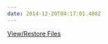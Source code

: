 ```yaml
---
date: 2014-12-20T04:17:01.408Z
---
```

[View/Restore Files](https://sftree-0003.backblaze.com/user_restore.htm?hguid=a0981ac8a67d6071425e0316&lastBackupTime=now&restoreMethod=zip&beginBackupTime=20141122125959)

